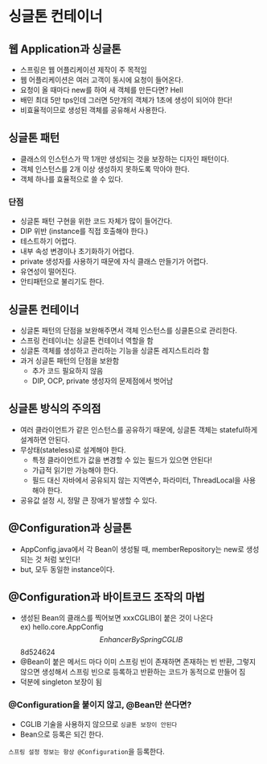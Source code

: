 # 싱글톤 컨테이너
## 웹 Application과 싱글톤
- 스프링은 웹 어플리케이션 제작이 주 목적임
- 웹 어플리케이션은 여러 고객이 동시에 요청이 들어온다.
- 요청이 올 때마다 new를 하여 새 객체를 만든다면? Hell
- 배민 최대 5만 tps인데 그러면 5만개의 객체가 1초에 생성이 되어야 한다!
- 비효율적이므로 생성된 객체를 공유해서 사용한다.

## 싱글톤 패턴
- 클래스의 인스턴스가 딱 1개만 생성되는 것을 보장하는 디자인 패턴이다.
- 객체 인스턴스를 2개 이상 생성하지 못하도록 막아야 한다.
- 객체 하나를 효율적으로 쓸 수 있다.
### 단점
- 싱글톤 패턴 구현을 위한 코드 자체가 많이 들어간다.
- DIP 위반 (instance를 직접 호출해야 한다.)
- 테스트하기 어렵다.
- 내부 속성 변경이나 초기화하기 어렵다.
- private 생성자를 사용하기 때문에 자식 클래스 만들기가 어렵다.
- 유연성이 떨어진다.
- 안티패턴으로 불리기도 한다.

## 싱글톤 컨테이너
- 싱글톤 패턴의 단점을 보완해주면서 객체 인스턴스를 싱클톤으로 관리한다.
- 스프링 컨테이너는 싱글톤 컨테이너 역할을 함
- 싱글톤 객체를 생성하고 관리하는 기능을 싱글톤 레지스트리라 함
- 과거 싱글톤 패턴의 단점을 보완함
  - 추가 코드 필요하지 않음
  - DIP, OCP, private 생성자의 문제점에서 벗어남

## 싱글톤 방식의 주의점
- 여러 클라이언트가 같은 인스턴스를 공유하기 때문에, 싱글톤 객체는 stateful하게 설계하면 안된다.
- 무상태(stateless)로 설계해야 한다.
  - 특정 클라이언트가 값을 변경할 수 있는 필드가 있으면 안된다!
  - 가급적 읽기만 가능해야 한다.
  - 필드 대신 자바에서 공유되지 않는 지역변수, 파라미터, ThreadLocal을 사용해야 한다.
- 공유값 설정 시, 정말 큰 장애가 발생할 수 있다.

## @Configuration과 싱글톤
- AppConfig.java에서 각 Bean이 생성될 때, memberRepository는 new로 생성되는 것 처럼 보인다!
- but, 모두 동일한 instance이다.

## @Configuration과 바이트코드 조작의 마법
- 생성된 Bean의 클래스를 찍어보면 xxxCGLIB이 붙은 것이 나온다  
  ex) hello.core.AppConfig$$EnhancerBySpringCGLIB$$8d524624
- @Bean이 붙은 메서드 마다 이미 스프링 빈이 존재하면 존재하는 빈 반환, 그렇지 않으면 생성해서 스프링 빈으로 등록하고 반환하는 코드가 동적으로 만들어 짐
- 덕분에 singleton 보장이 됨

### @Configuration을 붙이지 않고, @Bean만 쓴다면?
- CGLIB 기술을 사용하지 않으므로 `싱글톤 보장이 안된다`
- Bean으로 등록은 되긴 한다.

`스프링 설정 정보는 항상 @Configuration`을 등록한다.